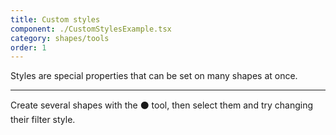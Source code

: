 ```yaml
---
title: Custom styles
component: ./CustomStylesExample.tsx
category: shapes/tools
order: 1
---
```


Styles are special properties that can be set on many shapes at once.

---

Create several shapes with the ⚫️ tool, then select them and try changing their filter style.
